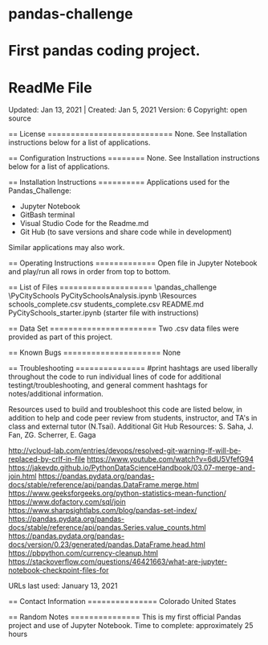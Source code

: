 # pandas-challenge
First pandas coding project.
================
ReadMe File
================

Updated: Jan 13, 2021 | Created: Jan 5, 2021
Version: 6
Copyright: open source

== License ===========================
None. See Installation instructions below for a list of applications.


== Configuration Instructions ========
None. See Installation instructions below for a list of applications.


== Installation Instructions ==========
Applications used for the Pandas_Challenge:
- Jupyter Notebook
- GitBash terminal
- Visual Studio Code for the Readme.md
- Git Hub (to save versions and share code while in development)

Similar applications may also work.


== Operating Instructions =============
Open file in Jupyter Notebook and play/run all rows in order from top to bottom.


== List of Files ====================
\pandas_challenge
    \PyCitySchools
        PyCitySchoolsAnalysis.ipynb
    \Resources
        schools_complete.csv
        students_complete.csv
    README.md
    PyCitySchools_starter.ipynb (starter file with instructions)


== Data Set =======================
Two .csv data files were provided as part of this project.


== Known Bugs =====================
None


== Troubleshooting ===============
#print hashtags are used liberally throughout the code to run individual lines of code for additional testingt/troubleshooting, and general comment hashtags for notes/additional information.

Resources used to build and troubleshoot this code are listed below, in addition to help and code peer review from students, instructor, and TA's in class and external tutor (N.Tsai). Additional Git Hub Resources: S. Saha, J. Fan, ZG. Scherrer, E. Gaga

http://vcloud-lab.com/entries/devops/resolved-git-warning-lf-will-be-replaced-by-crlf-in-file
https://www.youtube.com/watch?v=6dU5VfefG94
https://jakevdp.github.io/PythonDataScienceHandbook/03.07-merge-and-join.html
https://pandas.pydata.org/pandas-docs/stable/reference/api/pandas.DataFrame.merge.html
https://www.geeksforgeeks.org/python-statistics-mean-function/
https://www.dofactory.com/sql/join
https://www.sharpsightlabs.com/blog/pandas-set-index/
https://pandas.pydata.org/pandas-docs/stable/reference/api/pandas.Series.value_counts.html
https://pandas.pydata.org/pandas-docs/version/0.23/generated/pandas.DataFrame.head.html
https://pbpython.com/currency-cleanup.html
https://stackoverflow.com/questions/46421663/what-are-jupyter-notebook-checkpoint-files-for

URLs last used: January 13, 2021



== Contact Information ===============
Colorado   United States


== Random Notes ===============
This is my first official Pandas project and use of Jupyter Notebook.
Time to complete: approximately 25 hours

